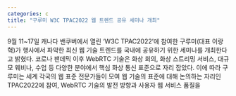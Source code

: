 ```yaml
---
categories: c
title: "구루미 W3C TPAC2022 웹 트렌드 공유 세미나 개최"
---
```

9월 11~17일 캐나다 밴쿠버에서 열린 ‘W3C TPAC2022’에 참여한 구루미(대표 이랑혁)가 행사에서 파악한 최신 웹 기술 트렌드를 국내에 공유하기 위한 세미나를 개최한다고 밝혔다.									코로나 팬데믹 이후 WebRTC 기술은 화상 회의, 화상 스트리밍 서비스, 대규모 웨비나, 수업 등 다양한 분야에서 핵심 화상 통신 표준으로 자리 잡았다. 이에 따라 구루미는 세계 각국의 웹 표준 전문가들이 모여 웹 기술의 표준에 대해 논의하는 자리인 TPAC2022에 참여, WebRTC 기술의 발전 방향과 사용자 웹 서비스 품질을